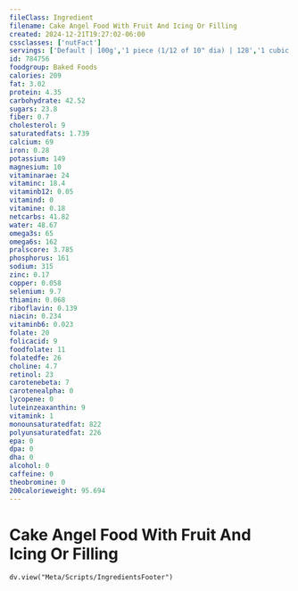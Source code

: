 ```yaml
---
fileClass: Ingredient
filename: Cake Angel Food With Fruit And Icing Or Filling
created: 2024-12-21T19:27:02-06:00
cssclasses: ['nutFact']
servings: ['Default | 100g','1 piece (1/12 of 10" dia) | 128','1 cubic inch | 5','1 cup | 66','1 tube cake (10" dia, 4-3/8" high) | 1524']
id: 784756
foodgroup: Baked Foods
calories: 209
fat: 3.02
protein: 4.35
carbohydrate: 42.52
sugars: 23.8
fiber: 0.7
cholesterol: 9
saturatedfats: 1.739
calcium: 69
iron: 0.28
potassium: 149
magnesium: 10
vitaminarae: 24
vitaminc: 18.4
vitaminb12: 0.05
vitamind: 0
vitamine: 0.18
netcarbs: 41.82
water: 48.67
omega3s: 65
omega6s: 162
pralscore: 3.785
phosphorus: 161
sodium: 315
zinc: 0.17
copper: 0.058
selenium: 9.7
thiamin: 0.068
riboflavin: 0.139
niacin: 0.234
vitaminb6: 0.023
folate: 20
folicacid: 9
foodfolate: 11
folatedfe: 26
choline: 4.7
retinol: 23
carotenebeta: 7
carotenealpha: 0
lycopene: 0
luteinzeaxanthin: 9
vitamink: 1
monounsaturatedfat: 822
polyunsaturatedfat: 226
epa: 0
dpa: 0
dha: 0
alcohol: 0
caffeine: 0
theobromine: 0
200calorieweight: 95.694
---
```


# Cake Angel Food With Fruit And Icing Or Filling

```dataviewjs
dv.view("Meta/Scripts/IngredientsFooter")
```